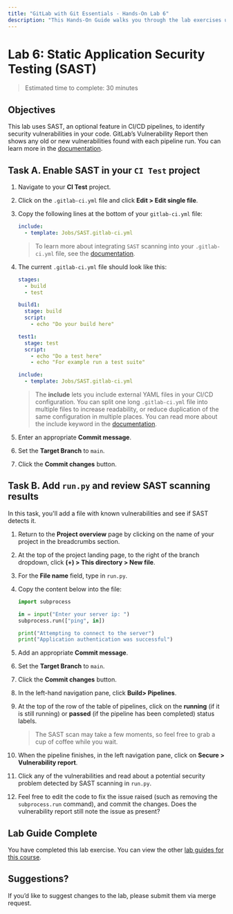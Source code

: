```yaml
---
title: "GitLab with Git Essentials - Hands-On Lab 6"
description: "This Hands-On Guide walks you through the lab exercises used in the GitLab with Git Essentials course."
---
```


# Lab 6: Static Application Security Testing (SAST)

> Estimated time to complete: 30 minutes

## Objectives

This lab uses SAST, an optional feature in CI/CD pipelines, to identify security vulnerabilities in your code. GitLab’s Vulnerability Report then shows any old or new vulnerabilities found with each pipeline run. You can learn more in the [documentation](https://docs.gitlab.com/ee/user/application_security/sast/).

## Task A. Enable SAST in your `CI Test` project

1. Navigate to your **CI Test** project.

1. Click on the `.gitlab-ci.yml` file and click **Edit > Edit single file**.

1. Copy the following lines at the bottom of your `gitlab-ci.yml` file:

    ```yaml
    include:
      - template: Jobs/SAST.gitlab-ci.yml
    ```

    > To learn more about integrating `SAST` scanning into your `.gitlab-ci.yml` file, see the [documentation](https://docs.gitlab.com/ee/user/application_security/sast/#configure-sast-in-your-cicd-yaml).

1. The current `.gitlab-ci.yml` file should look like this:

    ```yaml
    stages:
      - build
      - test

    build1:
      stage: build
      script:
        - echo "Do your build here"

    test1:
      stage: test
      script:
        - echo "Do a test here"
        - echo "For example run a test suite"

    include:
      - template: Jobs/SAST.gitlab-ci.yml
    ```

    > The **include** lets you include external YAML files in your CI/CD configuration. You can split one long `.gitlab-ci.yml` file into multiple files to increase readability, or reduce duplication of the same configuration in multiple places. You can read more about the include keyword in the [documentation](https://docs.gitlab.com/ee/ci/yaml/#include).

1. Enter an appropriate **Commit message**.

1. Set the **Target Branch** to `main`.

1. Click the **Commit changes** button.

## Task B. Add `run.py` and review SAST scanning results

In this task, you'll add a file with known vulnerabilities and see if SAST detects it.

1. Return to the **Project overview** page by clicking on the name of your project in the breadcrumbs section.

1. At the top of the project landing page, to the right of the branch dropdown, click **(+) > This directory > New file**.

1. For the **File name** field, type in `run.py`.

1. Copy the content below into the file:

    ```python
    import subprocess

    in = input("Enter your server ip: ")
    subprocess.run(["ping", in])

    print("Attempting to connect to the server")
    print("Application authentication was successful")
    ```

1. Add an appropriate **Commit message**.

1. Set the **Target Branch** to `main`.

1. Click the **Commit changes** button.

1. In the left-hand navigation pane, click **Build> Pipelines**.

1. At the top of the row of the table of pipelines, click on the **running** (if it is still running) or **passed** (if the pipeline has been completed) status labels.

    > The SAST scan may take a few moments, so feel free to grab a cup of coffee while you wait.

1. When the pipeline finishes, in the left navigation pane, click on **Secure > Vulnerability report**.

1. Click any of the vulnerabilities and read about a potential security problem detected by SAST scanning in `run.py`.

1. Feel free to edit the code to fix the issue raised (such as removing the `subprocess.run` command), and commit the changes. Does the vulnerability report still note the issue as present?

## Lab Guide Complete

You have completed this lab exercise. You can view the other [lab guides for this course](/handbook/customer-success/professional-services-engineering/education-services/gitbasicshandson).

## Suggestions?

If you’d like to suggest changes to the lab, please submit them via merge request.
